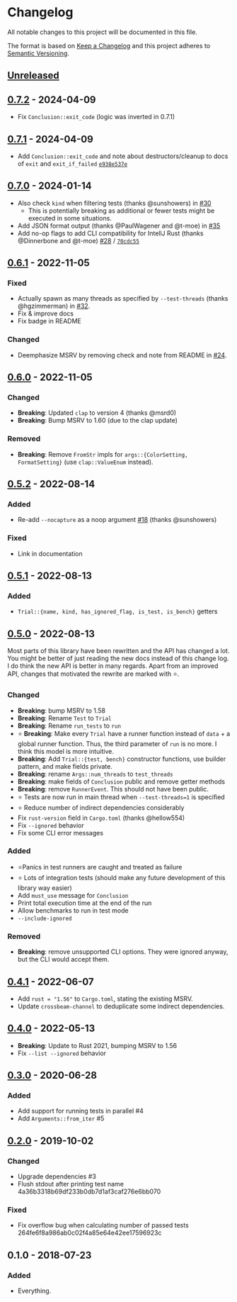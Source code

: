 # Changelog
All notable changes to this project will be documented in this file.

The format is based on [Keep a Changelog](http://keepachangelog.com/en/1.0.0/)
and this project adheres to [Semantic Versioning](http://semver.org/spec/v2.0.0.html).

## [Unreleased]

## [0.7.2] - 2024-04-09
- Fix `Conclusion::exit_code` (logic was inverted in 0.7.1)

## [0.7.1] - 2024-04-09
- Add `Conclusion::exit_code` and note about destructors/cleanup to docs of `exit` and `exit_if_failed` [`e938e537e`](https://github.com/LukasKalbertodt/libtest-mimic/commit/e938e537e02d8cb9c9791fa63bcb8f4746dc3511)


## [0.7.0] - 2024-01-14
- Also check `kind` when filtering tests (thanks @sunshowers) in [#30](https://github.com/LukasKalbertodt/libtest-mimic/pull/30)
  - This is potentially breaking as additional or fewer tests might be executed in some situations.
- Add JSON format output (thanks @PaulWagener and @t-moe) in [#35](https://github.com/LukasKalbertodt/libtest-mimic/pull/35)
- Add no-op flags to add CLI compatibility for IntellJ Rust (thanks @Dinnerbone and @t-moe) [#28](https://github.com/LukasKalbertodt/libtest-mimic/pull/28) / [`70cdc55`](https://github.com/LukasKalbertodt/libtest-mimic/commit/70cdc55ee50df8325d11f5e2cbe53c6bf74d375d)

## [0.6.1] - 2022-11-05
### Fixed
- Actually spawn as many threads as specified by `--test-threads` (thanks @hgzimmerman) in [#32](https://github.com/LukasKalbertodt/libtest-mimic/pull/32).
- Fix & improve docs
- Fix badge in README

### Changed
- Deemphasize MSRV by removing check and note from README in [#24](https://github.com/LukasKalbertodt/libtest-mimic/pull/24).


## [0.6.0] - 2022-11-05
### Changed
- **Breaking**: Updated `clap` to version 4 (thanks @msrd0)
- **Breaking**: Bump MSRV to 1.60 (due to the clap update)

### Removed
- **Breaking**: Remove `FromStr` impls for `args::{ColorSetting, FormatSetting}` (use `clap::ValueEnum` instead).

## [0.5.2] - 2022-08-14
### Added
- Re-add `--nocapture` as a noop argument [#18](https://github.com/LukasKalbertodt/libtest-mimic/pull/18) (thanks @sunshowers)

### Fixed
- Link in documentation

## [0.5.1] - 2022-08-13
### Added
- `Trial::{name, kind, has_ignored_flag, is_test, is_bench}` getters

## [0.5.0] - 2022-08-13

Most parts of this library have been rewritten and the API has changed a lot.
You might be better of just reading the new docs instead of this change log.
I do think the new API is better in many regards.
Apart from an improved API, changes that motivated the rewrite are marked with ⭐.

### Changed
- **Breaking**: bump MSRV to 1.58
- **Breaking**: Rename `Test` to `Trial`
- **Breaking**: Rename `run_tests` to `run`
- ⭐ **Breaking**: Make every `Trial` have a runner function instead of `data` + a
  global runner function. Thus, the third parameter of `run` is no more. I think
  this model is more intuitive.
- **Breaking**: Add `Trial::{test, bench}` constructor functions, use builder
  pattern, and make fields private.
- **Breaking**: rename `Args::num_threads` to `test_threads`
- **Breaking**: make fields of `Conclusion` public and remove getter methods
- **Breaking**: remove `RunnerEvent`. This should not have been public.
- ⭐ Tests are now run in main thread when `--test-threads=1` is specified
- ⭐ Reduce number of indirect dependencies considerably
- Fix `rust-version` field in `Cargo.toml` (thanks @hellow554)
- Fix `--ignored` behavior
- Fix some CLI error messages

### Added
- ⭐Panics in test runners are caught and treated as failure
- ⭐ Lots of integration tests (should make any future development of this library way easier)
- Add `must_use` message for `Conclusion`
- Print total execution time at the end of the run
- Allow benchmarks to run in test mode
- `--include-ignored`

### Removed
- **Breaking**: remove unsupported CLI options. They were ignored anyway, but
  the CLI would accept them.


## [0.4.1] - 2022-06-07

- Add `rust = "1.56"` to `Cargo.toml`, stating the existing MSRV.
- Update `crossbeam-channel` to deduplicate some indirect dependencies.

## [0.4.0] - 2022-05-13
- **Breaking**: Update to Rust 2021, bumping MSRV to 1.56
- Fix `--list --ignored` behavior


## [0.3.0] - 2020-06-28
### Added
- Add support for running tests in parallel #4
- Add `Arguments::from_iter` #5

## [0.2.0] - 2019-10-02
### Changed
- Upgrade dependencies #3
- Flush stdout after printing test name 4a36b3318b69df233b0db7d1af3caf276e6bb070

### Fixed
- Fix overflow bug when calculating number of passed tests 264fe6f8a986ab0c02f4a85e64e42ee17596923c

## 0.1.0 - 2018-07-23
### Added
- Everything.


[Unreleased]: https://github.com/LukasKalbertodt/libtest-mimic/compare/v0.7.2...HEAD
[0.7.2]: https://github.com/LukasKalbertodt/libtest-mimic/compare/v0.7.1...v0.7.2
[0.7.1]: https://github.com/LukasKalbertodt/libtest-mimic/compare/v0.7.0...v0.7.1
[0.7.0]: https://github.com/LukasKalbertodt/libtest-mimic/compare/v0.6.1...v0.7.0
[0.6.1]: https://github.com/LukasKalbertodt/libtest-mimic/compare/v0.6.0...v0.6.1
[0.6.0]: https://github.com/LukasKalbertodt/libtest-mimic/compare/v0.5.2...v0.6.0
[0.5.2]: https://github.com/LukasKalbertodt/libtest-mimic/compare/v0.5.1...v0.5.2
[0.5.1]: https://github.com/LukasKalbertodt/libtest-mimic/compare/v0.5.0...v0.5.1
[0.5.0]: https://github.com/LukasKalbertodt/libtest-mimic/compare/v0.4.1...v0.5.0
[0.4.1]: https://github.com/LukasKalbertodt/libtest-mimic/compare/v0.4.0...v0.4.1
[0.4.0]: https://github.com/LukasKalbertodt/libtest-mimic/compare/v0.3.0...v0.4.0
[0.3.0]: https://github.com/LukasKalbertodt/libtest-mimic/compare/v0.2.0...v0.3.0
[0.2.0]: https://github.com/LukasKalbertodt/libtest-mimic/compare/v0.1.0...v0.2.0
[0.1.1]: https://github.com/LukasKalbertodt/libtest-mimic/compare/v0.1.0...v0.1.1
